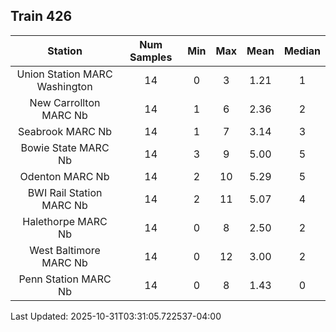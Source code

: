 ## Train 426

| Station | Num Samples | Min | Max | Mean | Median |
| :-----: | :---------: | :-: | :-: | :--: | :----: |
| Union Station MARC Washington | 14 | 0 | 3 | 1.21 | 1 |
| New Carrollton MARC Nb | 14 | 1 | 6 | 2.36 | 2 |
| Seabrook MARC Nb | 14 | 1 | 7 | 3.14 | 3 |
| Bowie State MARC Nb | 14 | 3 | 9 | 5.00 | 5 |
| Odenton MARC Nb | 14 | 2 | 10 | 5.29 | 5 |
| BWI Rail Station MARC Nb | 14 | 2 | 11 | 5.07 | 4 |
| Halethorpe MARC Nb | 14 | 0 | 8 | 2.50 | 2 |
| West Baltimore MARC Nb | 14 | 0 | 12 | 3.00 | 2 |
| Penn Station MARC Nb | 14 | 0 | 8 | 1.43 | 0 |


Last Updated: 2025-10-31T03:31:05.722537-04:00